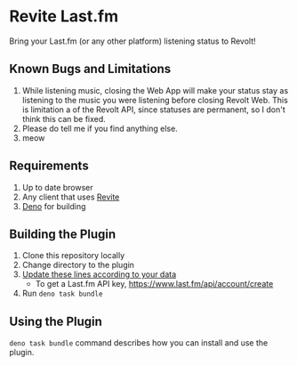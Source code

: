 # Revite Last.fm

Bring your Last.fm (or any other platform) listening status to Revolt!

## Known Bugs and Limitations

1. While listening music, closing the Web App will make your status stay as listening to the music you were listening before closing Revolt Web. This is limitation a of the Revolt API, since statuses are permanent, so I don't think this can be fixed.
2. Please do tell me if you find anything else.
3. meow

## Requirements

1. Up to date browser
2. Any client that uses [Revite](https://github.com/revoltchat/revite)
3. [Deno](https://deno.land) for building

## Building the Plugin

1. Clone this repository locally
2. Change directory to the plugin
3. [Update these lines according to your data](index.ts#L5-L6)
   - To get a Last.fm API key, https://www.last.fm/api/account/create
4. Run `deno task bundle`

## Using the Plugin

`deno task bundle` command describes how you can install and use the plugin.
